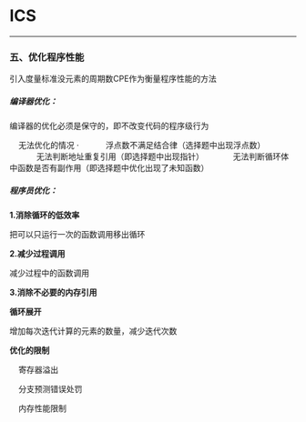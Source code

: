 # ICS

---

### 五、优化程序性能

引入度量标准没元素的周期数CPE作为衡量程序性能的方法

##### 编译器优化：

编译器的优化必须是保守的，即不改变代码的程序级行为

    无法优化的情况
·            浮点数不满足结合律（选择题中出现浮点数）
            无法判断地址重复引用（即选择题中出现指针）
            无法判断循环体中函数是否有副作用（即选择题中优化出现了未知函数）

##### 程序员优化：

**1.消除循环的低效率**

把可以只运行一次的函数调用移出循环

**2.减少过程调用**

减少过程中的函数调用

**3.消除不必要的内存引用**

**循环展开**

增加每次迭代计算的元素的数量，减少迭代次数

**优化的限制**

    寄存器溢出

    分支预测错误处罚

    内存性能限制
